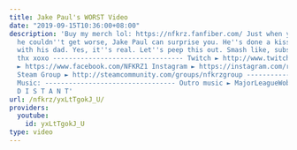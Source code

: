 ```yaml
---
title: Jake Paul's WORST Video
date: "2019-09-15T10:36:00+08:00"
description: 'Buy my merch lol: https://nfkrz.fanfiber.com/ Just when you thought
  he couldn''t get worse, Jake Paul can surprise you. He''s done a kissing contest
  with his dad. Yes, it''s real. Let''s peep this out. Smash like, subscribe, comment
  thx xoxo --------------------------------- Twitch ► http://www.twitch.tv/nfkrz Facebook
  ► https://www.facebook.com/NFKRZ1 Instagram ► https://instagram.com/roman_nfkrz/
  Steam Group ► http://steamcommunity.com/groups/nfkrzgroup ---------------------------------
  Music: --------------------------------- Outro music ► MajorLeagueWobs/Holder -
  D I S T A N T'
url: /nfkrz/yxLtTgokJ_U/
providers:
  youtube:
    id: yxLtTgokJ_U
type: video
---
```

